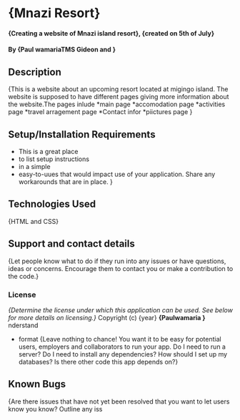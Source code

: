 # {Mnazi Resort}
#### {Creating a website of Mnazi island resort}, {created on 5th of July}
#### By **{Paul wamariaTMS Gideon and }**
## Description
{This is a website about an upcoming resort located at migingo island. The website is supposed to have different pages giving more information about the website.The pages inlude
*main page
*accomodation page
*activities page
*travel arragement page
*Contact infor
*piictures page }
## Setup/Installation Requirements
* This is a great place
* to list setup instructions
* in a simple
* easy-to-uues that would impact use of your application. Share any workarounds that are in place. }
## Technologies Used
{HTML and CSS}
## Support and contact details
{Let people know what to do if they run into any issues or have questions, ideas or concerns.  Encourage them to contact you or make a contribution to the code.}
### License
*{Determine the license under which this application can be used.  See below for more details on licensing.}*
Copyright (c) {year} **{Paulwamaria }**
  nderstand
* format
{Leave nothing to chance! You want it to be easy for potential users, employers and collaborators to run your app. Do I need to run a server? Do I need to install any dependencies? How should I set up my databases? Is there other code this app depends on?}
## Known Bugs
{Are there issues that have not yet been resolved that you want to let users know you know? Outline any iss

